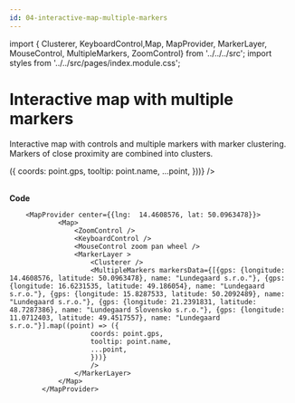 ```yaml
---
id: 04-interactive-map-multiple-markers
---
```


import { Clusterer, KeyboardControl,Map,
MapProvider, MarkerLayer, MouseControl, MultipleMarkers, ZoomControl} from '../../../src';
import styles from '../../src/pages/index.module.css';

# Interactive map with multiple markers

Interactive map with controls and multiple markers with marker clustering. Markers of close proximity are combined into clusters.

<div>
  <section className={styles.sMap}>
		<MapProvider center={{lng:  14.4608576, lat: 50.0963478}}>
			<Map>
				<ZoomControl />
				<KeyboardControl />
				<MouseControl zoom pan wheel />
				<MarkerLayer >
					<Clusterer />
					<MultipleMarkers markersData={[{gps: {longitude: 14.4608576, latitude: 50.0963478}, name: "Lundegaard s.r.o."}, {gps: {longitude: 16.6231535, latitude: 49.186054}, name: "Lundegaard s.r.o."}, {gps: {longitude: 15.8287533, latitude: 50.2092489}, name: "Lundegaard s.r.o."}, {gps: {longitude: 21.2391831, latitude: 48.7287386}, name: "Lundegaard Slovensko s.r.o."}, {gps: {longitude: 11.0712403, latitude: 49.4517557}, name: "Lundegaard s.r.o."}].map((point) => ({
					coords: point.gps,
					tooltip: point.name,
					...point,
					}))}
					/>
				</MarkerLayer>
			</Map>
		</MapProvider>
	</section>
</div>

<br />

**Code**

```
	<MapProvider center={{lng:  14.4608576, lat: 50.0963478}}>
			<Map>
				<ZoomControl />
				<KeyboardControl />
				<MouseControl zoom pan wheel />
				<MarkerLayer >
					<Clusterer />
					<MultipleMarkers markersData={[{gps: {longitude: 14.4608576, latitude: 50.0963478}, name: "Lundegaard s.r.o."}, {gps: {longitude: 16.6231535, latitude: 49.186054}, name: "Lundegaard s.r.o."}, {gps: {longitude: 15.8287533, latitude: 50.2092489}, name: "Lundegaard s.r.o."}, {gps: {longitude: 21.2391831, latitude: 48.7287386}, name: "Lundegaard Slovensko s.r.o."}, {gps: {longitude: 11.0712403, latitude: 49.4517557}, name: "Lundegaard s.r.o."}].map((point) => ({
					coords: point.gps,
					tooltip: point.name,
					...point,
					}))}
					/>
				</MarkerLayer>
			</Map>
		</MapProvider>
```
